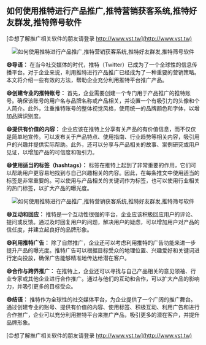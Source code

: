 ## **如何使用推特进行产品推广,推特营销获客系统,推特好友群发,推特筛号软件**

[😍想了解推广相关软件的朋友请登录 http://www.vst.tw](http://www.vst.tw)

 <center><img src="https://vst.tw/MP4/tuiguang/png/5.png" alt="如何使用推特进行产品推广,推特营销获客系统,推特好友群发,推特筛号软件"></center>

**😄导语：**
在当今社交媒体的时代，推特（Twitter）已成为了一个全球性的信息传播平台。对于企业来说，利用推特进行产品推广已经成为了一种重要的营销策略。本文将介绍一些有效的方法，帮助企业充分利用推特平台推广产品。

**😄创建专业的推特账号：**
首先，企业需要创建一个专门用于产品推广的推特账号。确保该账号的用户名与品牌名称或产品相关，并设置一个有吸引力的头像和个人简介。此外，注重推特账号的整体视觉风格，使用统一的品牌颜色和字体，以增加品牌识别度。

**😄提供有价值的内容：**
企业应该在推特上分享有关产品的有价值信息，而不仅仅是简单地宣传。可以发布关于产品特点、使用指南、行业趋势等相关内容，吸引用户的兴趣并提供实际帮助。此外，还可以分享与产品相关的故事、案例研究或用户见证，以增加产品的可信度和吸引力。

**😄使用适当的标签（hashtags）：**
标签在推特上起到了非常重要的作用，它们可以帮助用户更容易地找到与自己兴趣相关的内容。因此，在每条推文中使用适当的标签是非常重要的。可以使用与产品相关的关键词作为标签，也可以使用行业相关的热门标签，以扩大产品的曝光度。

 <center><img src="https://vst.tw/MP4/tuiguang/png/1.png" alt="如何使用推特进行产品推广,推特营销获客系统,推特好友群发,推特筛号软件"></center>

**😄互动和回应：**
推特是一个互动性很强的平台，企业应该积极回应用户的评论、提问或反馈。通过及时回复用户的问题，解决用户的疑虑，可以增加用户对产品的信任度，并建立起良好的品牌形象。

**😄利用推特广告：**
除了自然推广，企业还可以考虑利用推特的广告功能来进一步提升产品的曝光度。推特广告可以根据目标受众的地理位置、兴趣爱好和关键词进行定向投放，确保广告能够精准地传达给潜在客户。

**😄合作与跨界推广：**
在推特上，企业还可以寻找与自己产品相关的意见领袖、行业专家或其他企业进行合作推广。通过与他们的互动和合作，可以扩大产品的影响力，并吸引更多的目标受众。

**😄结语：**
推特作为全球性的社交媒体平台，为企业提供了一个广阔的推广舞台。通过创建专业的账号、提供有价值的内容、使用标签、积极互动、利用广告和进行合作推广，企业可以充分利用推特平台来推广产品，吸引更多的潜在客户，并提升品牌形象。

[😍想了解推广相关软件的朋友请登录 http://www.vst.tw](http://www.vst.tw)



